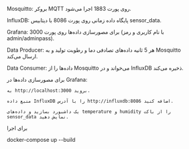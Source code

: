 Mosquitto: بروکر MQTT روی پورت 1883 اجرا می‌شود.

InfluxDB: پایگاه داده زمانی روی پورت 8086 با دیتابیس sensor_data.

Grafana: برای مصورسازی داده‌ها روی پورت 3000 (با نام کاربری و رمز admin/adminpass).

Data Producer: هر 5 ثانیه داده‌های تصادفی دما و رطوبت تولید و به Mosquitto ارسال می‌کند.

Data Consumer: داده‌ها را از Mosquitto می‌خواند و در InfluxDB ذخیره می‌کند.

برای مصورسازی داده‌ها در Grafana:

    به http://localhost:3000 بروید.

    منبع داده InfluxDB را با آدرس http://influxdb:8086 اضافه کنید.

    یک داشبورد بسازید و داده‌های temperature و humidity را از باکت sensor_data نمایش دهید.



برای اجرا 

docker-compose up --build
